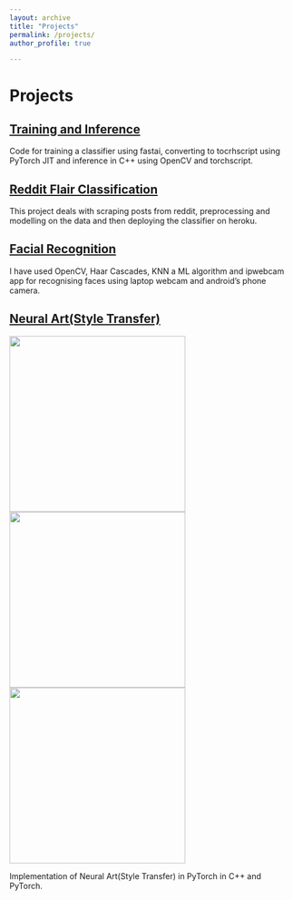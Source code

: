 ```yaml
---
layout: archive
title: "Projects"
permalink: /projects/
author_profile: true

---
```


Projects
======
## [Training and Inference](HTTPS://GITHUB.COM/ADITYAK2920/TRANING-AND-INFERENCE)
  Code for training a classifier using fastai, converting to tocrhscript using PyTorch JIT and inference in C++ using OpenCV and torchscript.
  
## [Reddit Flair Classification](HTTPS://GITHUB.COM/ADITYAK2920/REDDIT_FLAIR_CLASSIFICATION)
  This project deals with scraping posts from reddit, preprocessing and modelling on the data and then deploying the classifier on heroku.
  
## [Facial Recognition](HTTPS://GITHUB.COM/ADITYAK2920/FACIALRECOGNITION)
  I have used OpenCV, Haar Cascades, KNN a ML algorithm and ipwebcam app for recognising faces using laptop webcam and android’s phone camera.
  
## [Neural Art(Style Transfer)](HTTPS://GITHUB.COM/ADITYAK2920/NEURALART-IN-PYTORCH)
<p float="left">
  <img src="https://user-images.githubusercontent.com/35501699/54220463-7c17a700-4517-11e9-8256-6c0c2f396ff9.jpg" width="310" height="310" />
  <img src="https://user-images.githubusercontent.com/35501699/54220469-7de16a80-4517-11e9-9912-3e5384929ec8.jpg" width="310" height="310" /> 
  <img src="https://user-images.githubusercontent.com/35501699/54220476-80dc5b00-4517-11e9-8443-f6ba00eb947e.jpg" width="310" height="310" />
</p>
  Implementation of Neural Art(Style Transfer) in PyTorch in C++ and PyTorch.
